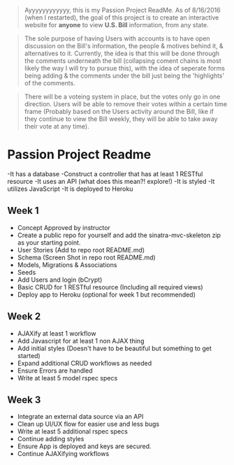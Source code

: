 > Ayyyyyyyyyyyy, this is my Passion Project ReadMe. As of 8/16/2016 (when I restarted), the goal of this project is to create an interactive website for **anyone** to view **U.S. Bill** information, from any state.

> The sole purpose of having Users with accounts is to have open discussion on the Bill's information, the people & motives behind it, & alternatives to it. Currently, the idea is that this will be done through the comments underneath the bill (collapsing coment chains is most likely the way I will try to pursue this), with the idea of seperate forms being adding & the comments under the bill just being the 'highlights' of the comments.

> There will be a voteing system in place, but the votes only go in one direction. Users will be able to remove their votes within a certain time frame (Probably based on the Users activity around the Bill, like if they continue to view the Bill weekly, they will be able to take away their vote at any time).

# Passion Project Readme

-It has a database
-Construct a controller that has at least 1 RESTful resource
-It uses an API (what does this mean?! explore!)
-It is styled
-It utilizes JavaScript
-It is deployed to Heroku


## Week 1

- Concept Approved by instructor
- Create a public repo for yourself and add the sinatra-mvc-skeleton zip as your starting point.
- User Stories (Add to repo root README.md)
- Schema (Screen Shot in repo root README.md)
- Models, Migrations & Associations
- Seeds
- Add Users and login (bCrypt)
- Basic CRUD for 1 RESTful resource (Including all required views)
- Deploy app to Heroku (optional for week 1 but recommended)


## Week 2

- AJAXify at least 1 workflow
- Add Javascript for at least 1 non AJAX thing
- Add initial styles (Doesn't have to be beautiful but something to get started)
- Expand additional CRUD workflows as needed
- Ensure Errors are handled
- Write at least 5 model rspec specs


## Week 3

- Integrate an external data source via an API
- Clean up UI/UX flow for easier use and less bugs
- Write at least 5 additional rspec specs
- Continue adding styles
- Ensure App is deployed and keys are secured.
- Continue AJAXifying workflows

